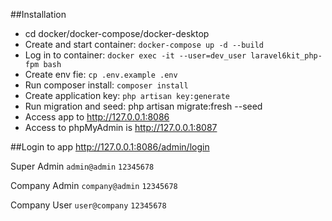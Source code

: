 ##Installation
- cd docker/docker-compose/docker-desktop
- Create and start container: `docker-compose up -d --build`
- Log in to container: `docker exec -it --user=dev_user laravel6kit_php-fpm bash`
- Create env fie: `cp .env.example .env`
- Run composer install: `composer install`
- Create application key: `php artisan key:generate`
- Run migration and seed: php artisan migrate:fresh --seed
- Access app to http://127.0.0.1:8086
- Access to phpMyAdmin is http://127.0.0.1:8087

##Login to app
http://127.0.0.1:8086/admin/login

Super Admin `admin@admin` `12345678`

Company Admin `company@admin` `12345678`

Company User `user@company` `12345678`

